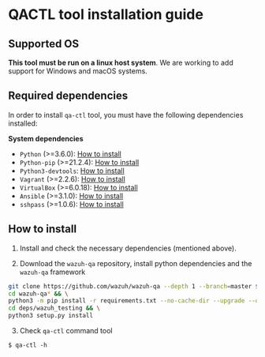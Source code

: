 # QACTL tool installation guide

## Supported OS

**This tool must be run on a linux host system**. We are working to add support for Windows and macOS systems.


## Required dependencies

In order to install `qa-ctl` tool, you must have the following dependencies installed:

**System dependencies**

- `Python` (>=3.6.0): [How to install](https://docs.python-guide.org/starting/install3/linux/)
- `Python-pip` (>=21.2.4): [How to install](https://www.tecmint.com/install-pip-in-linux/)
- `Python3-devtools`: [How to install](https://py-generic-project.readthedocs.io/en/latest/installing.html)
- `Vagrant` (>=2.2.6): [How to install](https://www.vagrantup.com/docs/installation)
- `VirtualBox` (>=6.0.18): [How to install](https://www.virtualbox.org/wiki/Linux_Downloads)
- `Ansible` (>=3.1.0): [How to install](https://docs.ansible.com/ansible/latest/installation_guide/intro_installation.html)
- `sshpass` (>=1.0.6): [How to install](https://www.tecmint.com/sshpass-non-interactive-ssh-login-shell-script-ssh-password/)


## How to install

1. Install and check the necessary dependencies (mentioned above).

2. Download the `wazuh-qa` repository, install python dependencies and the `wazuh-qa` framework

```bash
git clone https://github.com/wazuh/wazuh-qa --depth 1 --branch=master $(pwd)/wazuh-qa && \
cd wazuh-qa* && \
python3 -m pip install -r requirements.txt --no-cache-dir --upgrade --only-binary=:cryptography,grpcio: --ignore-installed && \
cd deps/wazuh_testing && \
python3 setup.py install
```

3. Check `qa-ctl` command tool

```
$ qa-ctl -h
```
